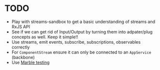 # TODO

- Play with streams-sandbox to get a basic understanding of streams and RxJS API
- See if we can get rid of Input/Output by turning them into adpater/plug concepts as well. Keep it simple!!
- Use streams, emit events, subscribe, subscriptions, observables correctly
- For `ComponentStream` ensure it can only be connected to an `AppService` (backbone)
- Use [Marble testing](https://glebbahmutov.com/blog/testing-reactive-code/)
